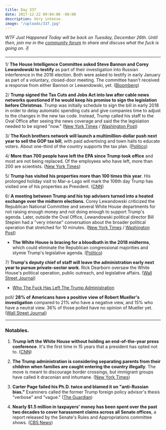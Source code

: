 ```yaml
---
title: Day 337
date: 2017-12-22 09:04:00 -08:00
description: Very intense.
image: "/uploads/337.jpg"
---
```


*WTF Just Happened Today will be back on Tuesday, December 26th. Until then, join me in the [community forum](https://talk.whatthefuckjusthappenedtoday.com/) to share and discuss what the fuck is going on*. ✌️

---

1/ **The House Intelligence Committee asked Steve Bannon and Corey Lewandowski to testify** as part of their investigation into Russian interference in the 2016 election. Both were asked to testify in early January as part of a voluntary, closed-door meeting. The committee hasn't received a response from either Bannon or Lewandowski, yet. ([Bloomberg](https://www.bloomberg.com/news/articles/2017-12-22/bannon-lewandowski-said-to-be-asked-to-testify-to-house-probe))

2/ **Trump signed the Tax Cuts and Jobs Act into law after cable news networks questioned if he would keep his promise to sign the legislation before Christmas**. Trump was initially schedule to sign the bill in early 2018 in order to delay automatic spending cuts and give companies time to adjust to the changes in the new tax code. Instead, Trump called his staff to the Oval Office after seeing the news coverage and said the the legislation needed to be signed "now." ([New York Times](https://www.nytimes.com/2017/12/22/us/politics/trump-tax-bill.html) / [Washington Post](https://www.washingtonpost.com/news/post-politics/wp/2017/12/22/trump-signs-sweeping-tax-bill-into-law/))

3/ **The Koch brothers network will launch a multimillion-dollar push next year to sell the GOP tax bill**, with paid advertising and town halls to educate voters. About one-third of the country supports the tax plan. ([Politico](https://www.politico.com/story/2017/12/21/gop-tax-plan-marketing-push-313231))

4/ **More than 700 people have left the EPA since Trump took office** and most are not being replaced. Of the employees who have left, more than 200 are scientists. ([New York Times](https://www.nytimes.com/2017/12/22/climate/epa-buyouts-pruitt.html))

5/ **Trump has visited his properties more than 100 times this year**. His prolonged holiday visit to Mar-a-Lago will mark the 106th day Trump has visited one of his properties as President. ([CNN](https://www.cnn.com/2017/12/22/politics/trump-mar-a-lago-golf/index.html))

6/ **A meeting between Trump and his top advisers turned into a heated exchange over the midterm elections**. Corey Lewandowski criticized the Republican National Committee and several White House departments for not raising enough money and not doing enough to support Trump's agenda. Later, outside the Oval Office, Lewandowski political director Bill Stepien had a "very intense" conversation about the broader political operation that stretched for 10 minutes. ([New York Times](https://www.nytimes.com/2017/12/21/us/politics/trump-stepien-lewandowki.html) / [Washington Post](https://www.washingtonpost.com/politics/trump-advisers-vent-frustrations-about-2018-strategy-as-president-listens/2017/12/21/a7555788-e6a8-11e7-ab50-621fe0588340_story.html))

* **The White House is bracing for a bloodbath in the 2018 midterms**, which could eliminate the Republican congressional majorities and stymie Trump's legislative agenda. ([Politico](https://www.politico.com/story/2017/12/21/2018-midterms-republicans-trump-warning-312404))

7/ **Trump's deputy chief of staff will leave the administration early next year to pursue private-sector work**. Rick Dearborn oversaw the White House's political operation, public outreach, and legislative affairs. ([Wall Street Journal](https://www.wsj.com/articles/trump-deputy-chief-of-staff-to-step-down-1513911102))

* [Who The Fuck Has Left The Trump Administration](https://talk.whatthefuckjusthappenedtoday.com/t/who-the-fuck-has-left-the-trump-administration/908)

poll/ **28% of Americans have a positive view of Robert Mueller's investigation** compared to 21% who have a negative view, and 15% who have a neutral view. 36% of those polled have no opinion of Mueller yet. ([Wall Street Journal](https://blogs.wsj.com/washwire/2017/12/22/capital-journal-americans-view-on-mueller-has-soured/))

---

### Notables.

1. **Trump left the White House without holding an end-of-the-year press conference**. It's the first time in 15 years that a president has opted not to. ([CNN](http://money.cnn.com/2017/12/22/media/president-trump-no-press-conference/index.html))

2. **The Trump administration is considering separating parents from their children when families are caught entering the country illegally**. The move is meant to discourage border crossings, but immigrant groups have called it draconian and inhumane. ([New York Times](https://www.nytimes.com/2017/12/21/us/trump-immigrant-families-separate.html))

3. **Carter Page failed his Ph.D. twice and blamed it on "anti-Russian bias."** Examiners called the former Trump foreign policy advisor's thesis "verbose" and "vague." ([The Guardian](https://www.theguardian.com/world/2017/dec/22/trump-carter-page-phd-thesis-trump))

4. **Nearly $1.5 million in taxpayers' money has been spent over the past two decades to cover harassment claims across all Senate offices**, a report released by the Senate's Rules and Appropriations committee shows. ([CBS News](https://www.cbsnews.com/news/senate-dished-out-almost-1-5m-to-settle-harassment-claims-over-last-20-years-report-says/))
